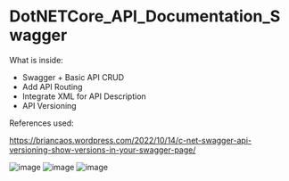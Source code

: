 # DotNETCore_API_Documentation_Swagger

What is inside:
 - Swagger + Basic API CRUD
 - Add API Routing
 - Integrate XML for API Description
 - API Versioning

References used:

https://briancaos.wordpress.com/2022/10/14/c-net-swagger-api-versioning-show-versions-in-your-swagger-page/

![image](https://user-images.githubusercontent.com/68544411/211291713-a4a24a5a-d1df-42cf-a841-7186f2922894.png)
![image](https://user-images.githubusercontent.com/68544411/211291756-5ff9cb74-c8a6-4132-8a4c-977a2fd6ff53.png)
![image](https://user-images.githubusercontent.com/68544411/211291809-4fbf90c7-d697-42dc-b861-9658c22eb9bc.png)

